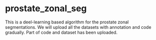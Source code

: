 # prostate_zonal_seg
This is a deel-learning based algorithm for the prostate zonal segmentations. We will upload all the datasets with annotation and code gradually. Part of code and dataset has been uploaded. 
